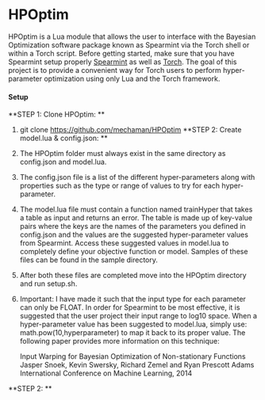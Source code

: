 HPOptim
=========================================
HPOptim is a Lua module that allows the user to interface with the Bayesian Optimization software package known as Spearmint via the Torch shell or within a Torch script. Before getting started, make sure that you have Spearmint setup properly [Spearmint](https://github.com/HIPS/Spearmint) as well as [Torch](https://github.com/torch). The goal of this project is to provide a convenient way for Torch users to perform hyper-parameter optimization using only Lua and the Torch framework.

#### Setup
**STEP 1: Clone HPOptim: ** 
1. git clone https://github.com/mechaman/HPOptim
**STEP 2: Create model.lua & config.json: ** 
0. The HPOptim folder must always exist in the same directory as
config.json and model.lua.
1. The config.json file is a list of the different hyper-parameters along with properties such as the type or range of values to try for each hyper-parameter.
2. The model.lua file must contain a function named trainHyper that takes a table as input and returns an error. The table is made up of key-value pairs where the keys are the names of the parameters you defined in config.json and the values are the suggested hyper-parameter values from Spearmint. Access these suggested values in model.lua to completely define your objective function or model. Samples of these files can be found in the sample directory.
3. After both these files are completed move into the HPOptim directory and run setup.sh.
4. Important: I have made it such that the input type for each parameter can only be FLOAT. In order for Spearmint to be most effective, it is suggested that the user project their input range to log10 space. When a hyper-parameter value has been suggested to model.lua, simply use: math.pow(10,hyperparameter) to map it back to its proper value. The following paper provides more information on this technique: 

	Input Warping for Bayesian Optimization of Non-stationary Functions  
	Jasper Snoek, Kevin Swersky, Richard Zemel and Ryan Prescott Adams  
	International Conference on Machine Learning, 2014 

**STEP 2:  ** 